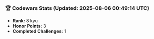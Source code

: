### 🏆 Codewars Stats (Updated: 2025-08-06 00:49:14 UTC)

- **Rank:** 8 kyu
- **Honor Points:** 3
- **Completed Challenges:** 1
